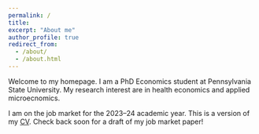 ```yaml
---
permalink: /
title: 
excerpt: "About me"
author_profile: true
redirect_from: 
  - /about/
  - /about.html
---
```


Welcome to my homepage. I am a PhD Economics student at Pennsylvania State University. My research interest are in health economics and applied microecnomics. 

I am on the job market for the 2023–24 academic year. This is a version of my [CV](http://hanloong7.github.io/files/CV.pdf). Check back soon for a draft of my job market paper!
